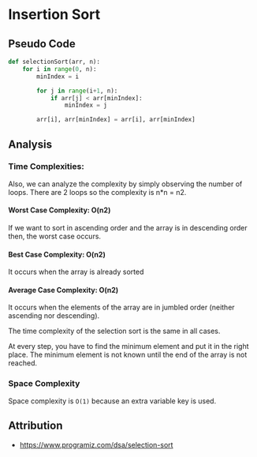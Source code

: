 # Insertion Sort

## Pseudo Code

```python
def selectionSort(arr, n):
    for i in range(0, n):
        minIndex = i

        for j in range(i+1, n):
            if arr[j] < arr[minIndex]:
                minIndex = j

        arr[i], arr[minIndex] = arr[i], arr[minIndex]
```

## Analysis

### Time Complexities:

Also, we can analyze the complexity by simply observing the number of loops. There are 2 loops so the complexity is n\*n = n2.

#### Worst Case Complexity: O(n2)

If we want to sort in ascending order and the array is in descending order then, the worst case occurs.

#### Best Case Complexity: O(n2)

It occurs when the array is already sorted

#### Average Case Complexity: O(n2)

It occurs when the elements of the array are in jumbled order (neither ascending nor descending).

The time complexity of the selection sort is the same in all cases.

At every step, you have to find the minimum element and put it in the right place. The minimum element is not known until the end of the array is not reached.

### Space Complexity

Space complexity is `O(1)` because an extra variable key is used.

## Attribution

- https://www.programiz.com/dsa/selection-sort
